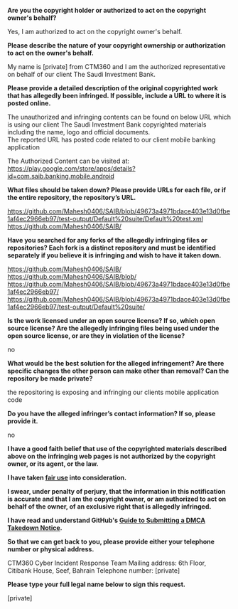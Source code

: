 **Are you the copyright holder or authorized to act on the copyright owner's behalf?**

Yes, I am authorized to act on the copyright owner's behalf.

**Please describe the nature of your copyright ownership or authorization to act on the owner's behalf.**

My name is [private] from CTM360 and I am the authorized representative on behalf of our client The Saudi Investment Bank.

**Please provide a detailed description of the original copyrighted work that has allegedly been infringed. If possible, include a URL to where it is posted online.**

The unauthorized and infringing contents can be found on below URL which is using our client The Saudi Investment Bank copyrighted materials including the name, logo and official documents.  
The reported URL has posted code related to our client mobile banking application  

The Authorized Content can be visited at:  
https://play.google.com/store/apps/details?id=com.saib.banking.mobile.android

**What files should be taken down? Please provide URLs for each file, or if the entire repository, the repository’s URL.**

https://github.com/Mahesh0406/SAIB/blob/49673a4971bdace403e13d0fbe1af4ec2966eb97/test-output/Default%20suite/Default%20test.xml  
https://github.com/Mahesh0406/SAIB/

**Have you searched for any forks of the allegedly infringing files or repositories? Each fork is a distinct repository and must be identified separately if you believe it is infringing and wish to have it taken down.**

https://github.com/Mahesh0406/SAIB/  
https://github.com/Mahesh0406/SAIB/blob/  
https://github.com/Mahesh0406/SAIB/blob/49673a4971bdace403e13d0fbe1af4ec2966eb97/  
https://github.com/Mahesh0406/SAIB/blob/49673a4971bdace403e13d0fbe1af4ec2966eb97/test-output/Default%20suite/

**Is the work licensed under an open source license? If so, which open source license? Are the allegedly infringing files being used under the open source license, or are they in violation of the license?**

no

**What would be the best solution for the alleged infringement? Are there specific changes the other person can make other than removal? Can the repository be made private?**

the repositoring is exposing and infringing our clients mobile application code

**Do you have the alleged infringer’s contact information? If so, please provide it.**

no

**I have a good faith belief that use of the copyrighted materials described above on the infringing web pages is not authorized by the copyright owner, or its agent, or the law.**

**I have taken <a href="https://www.lumendatabase.org/topics/22">fair use</a> into consideration.**

**I swear, under penalty of perjury, that the information in this notification is accurate and that I am the copyright owner, or am authorized to act on behalf of the owner, of an exclusive right that is allegedly infringed.**

**I have read and understand GitHub's <a href="https://help.github.com/articles/guide-to-submitting-a-dmca-takedown-notice/">Guide to Submitting a DMCA Takedown Notice</a>.**

**So that we can get back to you, please provide either your telephone number or physical address.**

CTM360 Cyber Incident Response Team
Mailing address: 6th Floor, Citibank House, Seef, Bahrain
Telephone number: [private]

**Please type your full legal name below to sign this request.**

[private]
